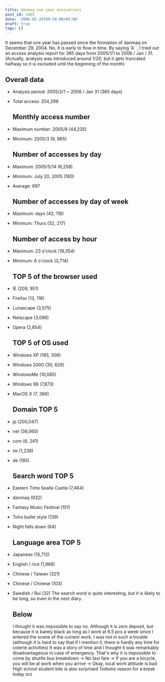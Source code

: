 ```yaml
---
title: danmaq one year anniversary
post_id: 3405
date: '2006-02-20T09:58:00+09:00'
draft: true
tags: []
---
```


It seems that one year has passed since the formation of danmaq on December 29, 2004. No, it is early to flow in time. By saying 'A `, I tried out an access analysis report for 365 days from 2005/1/1 to 2006 / Jan / 31. (Actually, analysis was introduced around 1/20, but it gets truncated halfway so it is excluded until the beginning of the month)

## Overall data

*   Analysis period: 2005/2/1 ~ 2006 / Jan 31 (365 days)
*   Total access: 254,298
    
    ## Monthly access number
    
*   Maximum number: 2005/8 (44,235)
    
*   Minimum: 2005/3 (9, 965)
    
    ## Number of accesses by day
    
*   Maximum: 2005/5/14 (6,258)
    
*   Minimum: July 20, 2005 (160)
*   Average: 697
    
    ## Number of accesses by day of week
    
*   Maximum: days (42, 116)
    
*   Minimum: Thurs (32, 217)
    
    ## Number of access by hour
    
*   Maximum: 23 o'clock (19,354)
    
*   Minimum: 6 o'clock (3,714)
    
    ## TOP 5 of the browser used
    
*   IE (209, 951)
    
*   Firefox (13, 116)
*   Lunascape (3,575)
*   Netscape (3,096)
*   Opera (2,854)
    
    ## TOP 5 of OS used
    
*   Windows XP (185, 306)
    
*   Windows 2000 (30, 626)
*   WindowsMe (10,085)
*   Windows 98 (7,873)
*   MacOS X (7, 366)
    
    ## Domain TOP 5
    
*   jp (200,047)
    
*   net (36,060)
*   com (6, 241)
*   tw (1,238)
*   de (185)
    
    ## Search word TOP 5
    
*   Eastern Time Sealle Castle (7,464)
    
*   danmaq (932)
*   Fantasy Music Festival (151)
*   Toho bullet style (139)
*   Night falls down (64)
    
    ## Language area TOP 5
    
*   Japanese (15,712)
    
*   English / rice (1,966)
*   Chinese / Taiwan (321)
*   Chinese / Chinese (103)
*   Swedish / Rui (32) The search word is quite interesting, but it is likely to be long, so even in the next diary.
    
    ## Below
    
    I thought it was impossible to say no. Although it is zero deposit, but because it is barely black as long as I work at 6.5 pcs a week since I entered the scene of the current work, I was not in such a trouble (although it is hard to say that if I mention it, there is hardly any time for coterie activities) It was a story of time and I thought it was remarkably disadvantageous in case of emergency. That's why it is impossible to come by shuttle bus breakdown → No taxi fare → If you are a bicycle, you will be at work when you arrive → Okay, local work attitude is bad High school student bite is also surprised Todomo reason for a break today orz

